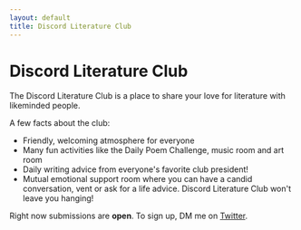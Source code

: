 ```yaml
---
layout: default
title: Discord Literature Club
---
```


# Discord Literature Club

The Discord Literature Club is a place to share your love for literature with likeminded people.

A few facts about the club:

<div class="lists">
  <ul class="nes-list is-disc">
    <li>Friendly, welcoming atmosphere for everyone</li>
    <li>Many fun activities like the Daily Poem Challenge, music room and art room</li>
    <li>Daily writing advice from everyone's favorite club president!</li>
    <li>Mutual emotional support room where you can have a candid conversation, vent or ask for a life advice. Discord Literature Club won't leave you hanging!</li>
  </ul>
</div>

Right now submissions are **open**. To sign up, DM me on [Twitter](https://twitter.com/pok3ghost).
